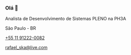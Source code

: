 ### Olá 👋

<link rel="stylesheet" href="https://cdnjs.cloudflare.com/ajax/libs/normalize/8.0.1/normalize.min.css" integrity="sha512-NhSC1YmyruXifcj/KFRWoC561YpHpc5Jtzgvbuzx5VozKpWvQ+4nXhPdFgmx8xqexRcpAglTj9sIBWINXa8x5w==" crossorigin="anonymous" referrerpolicy="no-referrer" />
    <link rel="stylesheet" href="css/cabecalho.css">
    <link rel="stylesheet" href="css/global.css">
    <link rel="stylesheet" href="css/conteudo.css">
    <link rel="stylesheet" href="css/idiomas.css">
    <link rel="stylesheet" href="css/portfolio.css">
    <link rel="stylesheet" href="css/profissional.css">
    <link rel="stylesheet" href="css/habilidades.css">

<div class="informacoes">
  <p class="pessoal">Analista de Desenvolvimento de Sistemas PLENO na PH3A</p>
  <P class="local">São Paulo - BR</P>
  <p class="telefone"><a href="https://wa.me/11912220082" target="_blank">+55 11 91222-0082</a></p>
  <p class="email"><a href="mailto:rafael_ska@live.com">rafael_ska@live.com</a></p>
</div>
<!--
**RafaelSka/RafaelSka** is a ✨ _special_ ✨ repository because its `README.md` (this file) appears on your GitHub profile.

Here are some ideas to get you started:

- 🔭 I’m currently working on ...
- 🌱 I’m currently learning ...
- 👯 I’m looking to collaborate on ...
- 🤔 I’m looking for help with ...
- 💬 Ask me about ...
- 📫 How to reach me: ...
- 😄 Pronouns: ...
- ⚡ Fun fact: ...
-->
